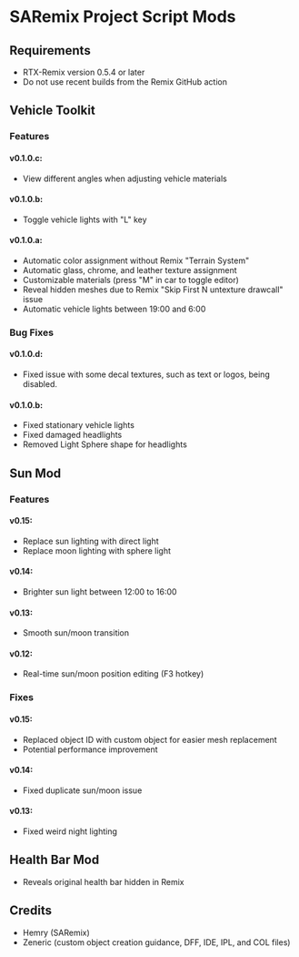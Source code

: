 # SARemix Project Script Mods

## Requirements
- RTX-Remix version 0.5.4 or later
- Do not use recent builds from the Remix GitHub action

## Vehicle Toolkit

### Features

#### v0.1.0.c:
- View different angles when adjusting vehicle materials

#### v0.1.0.b:
- Toggle vehicle lights with "L" key

#### v0.1.0.a:
- Automatic color assignment without Remix "Terrain System"
- Automatic glass, chrome, and leather texture assignment
- Customizable materials (press "M" in car to toggle editor)
- Reveal hidden meshes due to Remix "Skip First N untexture drawcall" issue
- Automatic vehicle lights between 19:00 and 6:00

### Bug Fixes

#### v0.1.0.d:
- Fixed issue with some decal textures, such as text or logos, being disabled.

#### v0.1.0.b:
- Fixed stationary vehicle lights
- Fixed damaged headlights
- Removed Light Sphere shape for headlights

## Sun Mod

### Features

#### v0.15:
- Replace sun lighting with direct light
- Replace moon lighting with sphere light

#### v0.14:
- Brighter sun light between 12:00 to 16:00

#### v0.13:
- Smooth sun/moon transition

#### v0.12:
- Real-time sun/moon position editing (F3 hotkey)

### Fixes

#### v0.15:
- Replaced object ID with custom object for easier mesh replacement
- Potential performance improvement

#### v0.14:
- Fixed duplicate sun/moon issue

#### v0.13:
- Fixed weird night lighting

## Health Bar Mod
- Reveals original health bar hidden in Remix

## Credits
- Hemry (SARemix)
- Zeneric (custom object creation guidance, DFF, IDE, IPL, and COL files)
